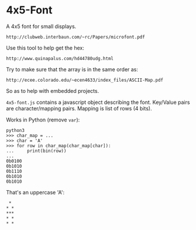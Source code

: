 4x5-Font
========

A 4x5 font for small displays.

    http://clubweb.interbaun.com/~rc/Papers/microfont.pdf
    
Use this tool to help get the hex:

    http://www.quinapalus.com/hd44780udg.html

Try to make sure that the array is in the same order as:

    http://ecee.colorado.edu/~ecen4633/index_files/ASCII-Map.pdf
    
So as to help with embedded projects.

`4x5-font.js` contains a javascript object describing the font.
Key/Value pairs are character/mapping pairs. Mapping is list of rows (4 bits).

Works in Python (remove `var`):

    python3
    >>> char_map = ...
    >>> char = 'A'
    >>> for row in char_map(char_map[char]):
    ...     print(bin(row))
    ...
    0b0100
    0b1010
    0b1110
    0b1010
    0b1010

That's an uppercase 'A':

     *
    * *
    ***
    * *
    * *
